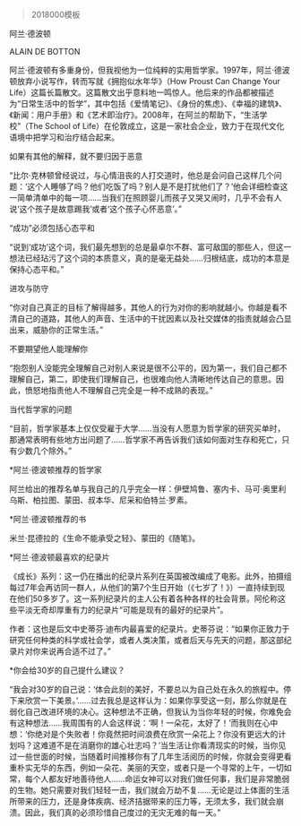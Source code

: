 # 
> 2018000模板



阿兰·德波顿


ALAIN DE BOTTON


阿兰·德波顿有多重身份，但我视他为一位纯粹的实用哲学家。1997年，阿兰·德波顿放弃小说写作，转而写就《拥抱似水年华》（How Proust Can Change Your Life）这篇长篇散文。这篇散文出乎意料地一鸣惊人。他后来的作品都被描述为“日常生活中的哲学”，其中包括《爱情笔记》、《身份的焦虑》、《幸福的建筑》、《新闻：用户手册》和《艺术即治疗》。2008年，在阿兰的帮助下，“生活学校”（The School of Life）在伦敦成立，这是一家社会企业，致力于在现代文化语境中把学习和治疗结合起来。


如果有其他的解释，就不要归因于恶意

“比尔·克林顿曾经说过，与心情沮丧的人打交道时，他总是会问自己这样几个问题：‘这个人睡够了吗？他们吃饭了吗？别人是不是打扰他们了？’他会详细检查这一简单清单中的每一项……当我们在照顾婴儿而孩子又哭又闹时，几乎不会有人说‘这个孩子是故意踢我’或者‘这个孩子心怀恶意’。”


“成功”必须包括心态平和

“说到‘成功’这个词，我们最先想到的总是最卓尔不群、富可敌国的那些人，但这一想法已经玷污了这个词的本质意义，真的是毫无益处……归根结底，成功的本意是保持心态平和。”


进攻与防守

“你对自己真正的目标了解得越多，其他人的行为对你的影响就越小。你越是看不清自己的道路，其他人的声音、生活中的干扰因素以及社交媒体的指责就越会凸显出来，威胁你的正常生活。”


不要期望他人能理解你

“抱怨别人没能完全理解自己对别人来说是很不公平的，因为第一，我们自己都不理解自己，第二，即使我们理解自己，也很难向他人清晰地传达自己的意思。因此，愤怒地指责他人不理解自己完全是一种不成熟的表现。”


当代哲学家的问题

“目前，哲学家基本上仅仅受雇于大学……当没有人愿意为哲学家的研究买单时，那通常表明有些地方出问题了……哲学家不再告诉我们该如何面对生存和死亡，只有少数几个除外。”

*阿兰·德波顿推荐的哲学家

阿兰给出的推荐名单与我自己的几乎完全一样：伊壁鸠鲁、塞内卡、马可·奥里利乌斯、柏拉图、蒙田、叔本华、尼采和伯特兰·罗素。

*阿兰·德波顿推荐的书

米兰·昆德拉的《生命不能承受之轻》、蒙田的《随笔》。

*阿兰·德波顿最喜欢的纪录片

《成长》系列：这一仍在播出的纪录片系列在英国被改编成了电影。此外，拍摄组每过7年会再访同一群人，从他们的第7个生日开始（《七岁了！》）一直持续到现在他们50多岁了。这一系列纪录片的主人公有着各种各样的社会背景。阿伦称这些平淡无奇却厚重有力的纪录片“可能是现有的最好的纪录片”。


作者：这也是后文中史蒂芬·迪布内最喜爱的纪录片。史蒂芬说：“如果你正致力于研究任何种类的科学或社会学，或者人类决策，或者后天与先天的问题，那这部纪录片对你来说再合适不过了。”



*你会给30岁的自己提什么建议？

“我会对30岁的自己说：‘体会此刻的美好，不要总以为自己处在永久的旅程中。停下来欣赏一下美景。’……过去我总是这样认为：如果你享受这一刻，那么你就是在弱化自己改进环境的决心。这种想法不正确，但我认为当你年轻的时候，你难免会有这种想法……我周围有的人会这样说：‘啊！一朵花，太好了！’而我则在心中想：‘你绝对是个失败者！你竟然把时间浪费在欣赏一朵花上？你没有更远大的计划吗？这难道不是在消磨你的雄心壮志吗？’当生活让你看清现实的时候，当你见过一些世面的时候，当随着时间推移你有了几年生活阅历的时候，你就会变得更看重朴实无华的东西，例如一朵花、美丽的天空，或者只是一个寻常的上午，一切如常，每个人都友好地善待他人……命运女神可以对我们做任何事，我们是非常脆弱的生物。她只需要对我们轻轻一击，我们就会万劫不复……无论是过上体面的生活所带来的压力，还是身体疾病、经济拮据带来的压力等，无须太多，我们就会崩溃。因此，我们真的必须珍惜自己度过的无灾无难的每一天。”




